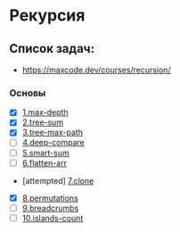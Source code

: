 # Рекурсия

## Список задач:
 - https://maxcode.dev/courses/recursion/

### Основы
- [x] [1.max-depth](1.max-depth.js)
- [x] [2.tree-sum](2.tree-sum.js)
- [x] [3.tree-max-path](3.tree-max-path.js)
- [ ] [4.deep-compare](4.deep-compare.js)
- [ ] [5.smart-sum](5.smart-sum.js)
- [ ] [6.flatten-arr](6.flatten-arr.js)
- [attempted] [7.clone](7.clone.js)
- [x] [8.permutations](8.permutations.js)
- [ ] [9.breadcrumbs](9.breadcrumbs.js)
- [ ] [10.islands-count](10.islands-count.js)